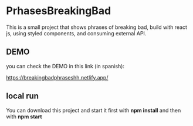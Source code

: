 # PrhasesBreakingBad
This is a small project that shows phrases of breaking bad, build with react js, using styled components, and consuming external API.
## DEMO

you can check the DEMO in this link (in spanish): 

https://breakingbadphraseshh.netlify.app/

## local run

You can download this project and start it first with **npm install** and then with **npm start**
